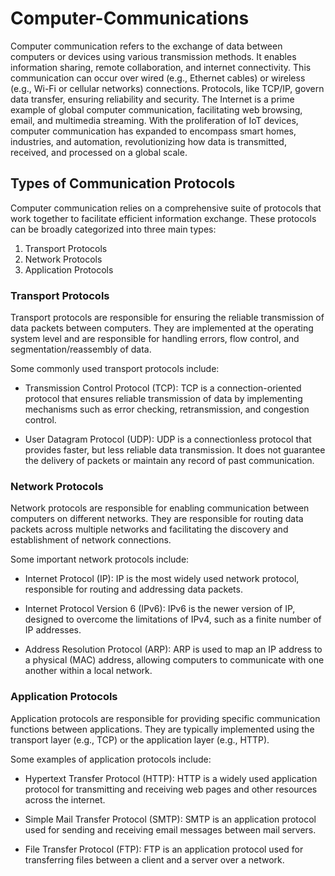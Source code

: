 # Computer-Communications
Computer communication refers to the exchange of data between computers or devices using various transmission methods. It enables information sharing, remote collaboration, and internet connectivity. This communication can occur over wired (e.g., Ethernet cables) or wireless (e.g., Wi-Fi or cellular networks) connections. Protocols, like TCP/IP, govern data transfer, ensuring reliability and security. The Internet is a prime example of global computer communication, facilitating web browsing, email, and multimedia streaming. With the proliferation of IoT devices, computer communication has expanded to encompass smart homes, industries, and automation, revolutionizing how data is transmitted, received, and processed on a global scale.

## Types of Communication Protocols

Computer communication relies on a comprehensive suite of protocols that work together to facilitate efficient information exchange. These protocols can be broadly categorized into three main types:

1. Transport Protocols
2. Network Protocols
3. Application Protocols

### Transport Protocols

Transport protocols are responsible for ensuring the reliable transmission of data packets between computers. They are implemented at the operating system level and are responsible for handling errors, flow control, and segmentation/reassembly of data.

Some commonly used transport protocols include:

- Transmission Control Protocol (TCP): TCP is a connection-oriented protocol that ensures reliable transmission of data by implementing mechanisms such as error checking, retransmission, and congestion control.

- User Datagram Protocol (UDP): UDP is a connectionless protocol that provides faster, but less reliable data transmission. It does not guarantee the delivery of packets or maintain any record of past communication.

### Network Protocols

Network protocols are responsible for enabling communication between computers on different networks. They are responsible for routing data packets across multiple networks and facilitating the discovery and establishment of network connections.

Some important network protocols include:

- Internet Protocol (IP): IP is the most widely used network protocol, responsible for routing and addressing data packets.

- Internet Protocol Version 6 (IPv6): IPv6 is the newer version of IP, designed to overcome the limitations of IPv4, such as a finite number of IP addresses.

- Address Resolution Protocol (ARP): ARP is used to map an IP address to a physical (MAC) address, allowing computers to communicate with one another within a local network.

### Application Protocols

Application protocols are responsible for providing specific communication functions between applications. They are typically implemented using the transport layer (e.g., TCP) or the application layer (e.g., HTTP).

Some examples of application protocols include:

- Hypertext Transfer Protocol (HTTP): HTTP is a widely used application protocol for transmitting and receiving web pages and other resources across the internet.

- Simple Mail Transfer Protocol (SMTP): SMTP is an application protocol used for sending and receiving email messages between mail servers.

- File Transfer Protocol (FTP): FTP is an application protocol used for transferring files between a client and a server over a network.
